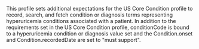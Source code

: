 This profile sets additional expectations for the US Core Condition profile to record, search, and fetch condition or diagnosis terms representing hyperuricemia conditions associated with a patient. In addition to the requirements set in the US Core Condition profile, conditionCode is bound to a hyperuricemia condition or diagnosis value set and the Condition.onset and Condition.recordedDate are set to "must support".